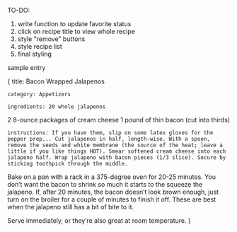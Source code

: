 TO-DO:
1. write function to update favorite status
2. click on recipe title to view whole recipe
3. style "remove" buttons
4. style recipe list
5. final styling


sample entry

{
    title: Bacon Wrapped Jalapenos

    category: Appetizers

    ingredients: 20 whole jalapenos
2 8-ounce packages of cream cheese
1 pound of thin bacon (cut into thirds)

    instructions: If you have them, slip on some latex gloves for the pepper prep... Cut jalapenos in half, length-wise. With a spoon, remove the seeds and white membrane (the source of the heat; leave a little if you like things HOT). Smear softened cream cheese into each jalapeno half. Wrap jalapeno with bacon pieces (1/3 slice). Secure by sticking toothpick through the middle. 

Bake on a pan with a rack in a 375-degree oven for 20-25 minutes. You don’t want the bacon to shrink so much it starts to the squeeze the jalapeno. If, after 20 minutes, the bacon doesn’t look brown enough, just turn on the broiler for a couple of minutes to finish it off. These are best when the jalapeno still has a bit of bite to it.

Serve immediately, or they’re also great at room temperature.
}